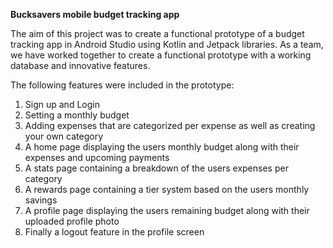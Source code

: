 **Bucksavers mobile budget tracking app**

The aim of this project was to create a functional prototype of a budget tracking app in Android Studio using Kotlin and Jetpack libraries. 
As a team, we have worked together to create a functional prototype with a working database and innovative features.

The following features were included in the prototype:
1. Sign up and Login
2. Setting a monthly budget
3. Adding expenses that are categorized per expense as well as creating your own category
4. A home page displaying the users monthly budget along with their expenses and upcoming payments
5. A stats page containing a breakdown of the users expenses per category
6. A rewards page containing a tier system based on the users monthly savings
7. A profile page displaying the users remaining budget along with their uploaded profile photo
8. Finally a logout feature in the profile screen



